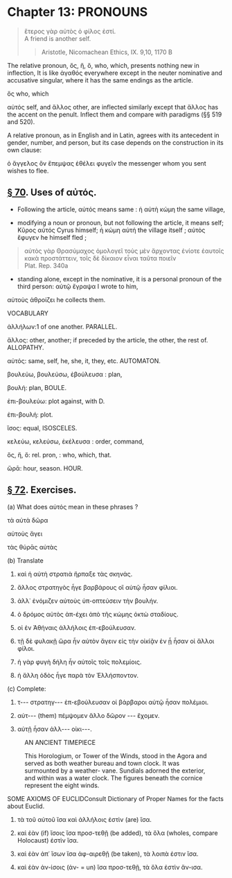 # Chapter 13: PRONOUNS

>  ἕτερος γὰρ αὐτὸς ὁ φίλος ἐστί.<br/>
>  A friend is another self.<br/>
>> Aristotle, Nicomachean Ethics, IX. 9,10, 1170 B





<div type="textpart" subtype="para" n="67">


The relative pronoun, ὅς, ἥ, ὅ, who, which, presents
nothing new in inflection, It is like ἀγαθός everywhere
except in the neuter nominative and accusative singular,
where it has the same endings as the article.

ὅς who, which

<div type="textpart" subtype="para" n="68">


αὐτός self, and ἄλλος other, are inflected similarly
except that ἄλλος has the accent on the penult. Inflect
them and compare with paradigms (§§ 519 and 520).

<div type="textpart" subtype="para" n="69">


A relative pronoun, as in English and in Latin,
agrees with its antecedent in gender, number, and person,
but its case depends on the construction in its own clause:

ὁ ἄγγελος ὃν ἔπεμψας ἐθέλει φυγεῖν
the messenger whom you sent wishes to flee.

## [§ 70](#para70). Uses of αὐτός.



- Following the article, αὐτός means
same : ἡ αὐτὴ κώμη the same village, 

- modifying a noun or pronoun, but not following
the article, it means self; Κῦρος αὐτός Cyrus himself; ἡ κώμη αὐτή the village itself ;
αὐτὸς ἔφυγεν he himself fled ;
>  αὐτὸς γὰρ Θρασύμαχος ὁμολογεῖ τοὺς μὲν ἄρχοντας ἐνίοτε ἑαυτοῖς κακὰ προστάττειν, τοῖς δὲ δίκαιον εἶναι ταῦτα ποιεῖν<br/> <bibl>Plat. Rep. 340a</bibl>


- standing alone, except in the
nominative, it is a personal pronoun of the third person:
αὐτῷ ἔγραψα I wrote to him,

αὐτοὺς ἀθροίζει he collects them.

<pb n="41"/>







<div type="textpart" subtype="para" n="71">


VOCABULARY


<rs type="lemma">ἀλλήλων</rs>:1 of one another. PARALLEL.

<rs type="lemma">ἄλλος</rs>: other, another; if preceded by the article, the other, the rest of. ALLOPATHY.

<rs type="lemma">αὐτός</rs>: same, self, he, she, it, they, etc. AUTOMATON.

<rs type="lemma">βουλεύω</rs>, βουλεύσω, ἐβούλευσα :  plan,

<rs type="lemma">βουλή</rs>: plan, BOULE.

<rs type="lemma">ἐπι-βουλεύω</rs>: plot against, with D.

<rs type="lemma">ἐπι-βουλή</rs>: plot.

<rs type="lemma">ἴσος</rs>: equal, ISOSCELES.

<rs type="lemma">κελεύω</rs>, κελεύσω, ἐκέλευσα : order, command,

<rs type="lemma">ὅς</rs>, ἥ, ὅ: rel. pron, : who, which, that.

<rs type="lemma">ὥρᾱ</rs>: hour, season. HOUR.

## [§ 72](#para72). Exercises.




(a) What does αὐτός mean in these phrases ?

τὰ αὐτὰ δῶρα

αὐτοὺς ἄγει

τὰς θύρᾱς αὐτὰς

(b) Translate

1. καὶ ἡ αὐτὴ στρατιὰ ἥρπαξε τὰς σκηνάς.

2. ἄλλος στρατηγὸς ἦγε βαρβάρους οἳ αὐτῷ ἦσαν φίλιοι.



3. ἀλλ᾽ ἐνόμιζεν αὐτοὺς ὑπ-οπτεύσειν τὴν βουλήν.


4. ὁ δρόμος αὐτὸς ἀπ-έχει ἀπὸ τῆς κώμης ὀκτὼ σταδίους.

5. οἱ ἐν Ἀθήναις ἀλλήλοις ἐπ-εβούλευσαν.

6. τῇ δὲ φυλακῇ ὥρα ἦν αὐτὸν ἄγειν εἰς τὴν οἰκίᾷν ἐν ᾗ ἦσαν οἱ ἄλλοι φίλοι.

7. ἡ γὰρ φυγὴ δήλη ἦν αὐτοῖς τοῖς πολεμίοις.

8. ἡ ἄλλη ὁδὸς ἦγε παρὰ τὸν Ἑλλήσποντον.

(c) Complete:

1. τ--- στρατηγ--- ἐπ-εβούλευσαν οἱ βάρβαροι αὐτῷ ἦσαν πολέμιοι.

2. αὐτ--- (them) πέμψομεν ἄλλο δῶρον --- ἔχομεν.
3. αὐτῇ ἦσαν ἀλλ--- οἰκι---.

<pb n="42"/>

<figure><head>AN ANCIENT TIMEPIECE</head>



This Horologium, or Tower of the Winds, stood in the Agora and served
as both weather bureau and town clock. It was surmounted by a weather-
vane. Sundials adorned the exterior, and within was a water clock. The
figures beneath the cornice represent the eight winds.</figure>


<div type="textpart" subtype="para" n="73">


SOME AXIOMS OF EUCLID<note>Consult Dictionary of Proper Names for the facts about Euclid.</note>

1. τὰ τοῦ αὐτοῦ ἴσα καὶ ἀλλήλοις ἐστὶν (are) ἴσα.
2. καὶ ἐὰν (if) ἴσοις ἴσα προσ-τεθῇ (be added), τὰ ὅλα (wholes, compare Holocaust) ἐστὶν ἴσα.

3. καὶ ἐὰν ἀπ᾽ ἴσων ἴσα ἀφ-αιρεθῇ (be taken), τὰ λοιπὰ
ἐστιν ἴσα.

4. καὶ ἐὰν ἀν-ίσοις (ἀν- = un) ἴσα προσ-τεθῇ, τὰ ὅλα
ἐστὶν ἄν-ισα.


<pb n="43"/>






